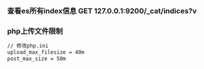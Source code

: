 ### 查看es所有index信息 GET 127.0.0.1:9200/_cat/indices?v

### php上传文件限制

```bash
// 修改php.ini
upload_max_filesize = 40m
post_max_size = 50m
```
